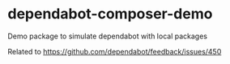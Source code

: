 # dependabot-composer-demo
Demo package to simulate dependabot with local packages

Related to https://github.com/dependabot/feedback/issues/450
